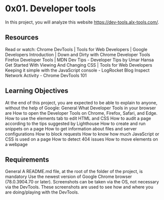 # 0x01. Developer tools
In this project, you will analyze this website https://dev-tools.alx-tools.com/.

## Resources
Read or watch:
      Chrome DevTools | Tools for Web Developers | Google Developers
      Introduction | Down and Dirty with Chrome Developer Tools
      Firefox Developer Tools | MDN
      Dev Tips - Developer Tips by Umar Hansa
      Get Started With Viewing And Changing CSS | Tools for Web Developers
      Keeping it simple with the JavaScript console - LogRocket Blog
      Inspect Network Activity - Chrome DevTools 101

## Learning Objectives
At the end of this project, you are expected to be able to explain to anyone, without the help of Google:
General
      What Developer Tools in your browser are
      How to open the Developer Tools on Chrome, Firefox, Safari, and Edge.
      How to use the elements tab to edit HTML and CSS
      How to audit a page according to the tips suggested by Lighthouse
      How to create and run snippets on a page
      How to get information about files and server configurations
      How to block requests
      How to know how much JavaScript or CSS is used on a page
      How to detect 404 issues
      How to move elements on a webpage

## Requirements
General
      A README.md file, at the root of the folder of the project, is mandatory
      Use the newest version of Google Chrome browser (78.0.3904.70 or later).
      Screenshots can be taken via the OS, not necessary via the DevTools. These screenshots are used to see how and where you are doing/playing with the DevTools.
